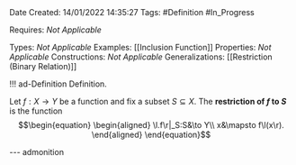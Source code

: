 <br />
<br />

Date Created: 14/01/2022 14:35:27
Tags: #Definition #In_Progress

Requires: _Not Applicable_

Types: _Not Applicable_
Examples: [[Inclusion Function]]
Properties: _Not Applicable_
Constructions: _Not Applicable_
Generalizations: [[Restriction (Binary Relation)]]

!!! ad-Definition Definition.

Let $f:X\to Y$ be a function and fix a subset $S\subseteq X$. The **restriction of $f$ to $S$** is the function
$$\begin{equation}
    \begin{aligned}
        \l.f\r|_S:S&\to Y\\
        x&\mapsto f\l(x\r).
    \end{aligned}
\end{equation}$$

--- admonition
